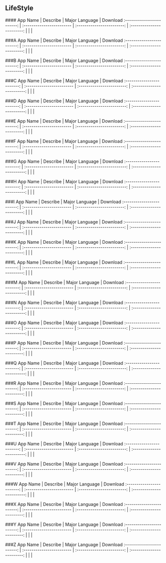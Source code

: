 ## LifeStyle  
###\# 
App Name                   | Describe                  | Major Language             | Download 
:------------------------: | :------------------------ | :------------------------: | :------------------------: 
| | | 

###A
App Name                   | Describe                  | Major Language             | Download 
:------------------------: | :------------------------ | :------------------------: | :------------------------: 
| | | 

###B
App Name                   | Describe                  | Major Language             | Download 
:------------------------: | :------------------------ | :------------------------: | :------------------------: 
| | | 

###C
App Name                   | Describe                  | Major Language             | Download 
:------------------------: | :------------------------ | :------------------------: | :------------------------: 
| | | 

###D
App Name                   | Describe                  | Major Language             | Download 
:------------------------: | :------------------------ | :------------------------: | :------------------------: 
| | | 

###E
App Name                   | Describe                  | Major Language             | Download 
:------------------------: | :------------------------ | :------------------------: | :------------------------: 
 | | | 

###F
App Name                   | Describe                  | Major Language             | Download 
:------------------------: | :------------------------ | :------------------------: | :------------------------: 
| | | 

###G
App Name                   | Describe                  | Major Language             | Download 
:------------------------: | :------------------------ | :------------------------: | :------------------------: 
| | | 

###H
App Name                   | Describe                  | Major Language             | Download 
:------------------------: | :------------------------ | :------------------------: | :------------------------: 
| | | 

###I
App Name                   | Describe                  | Major Language             | Download 
:------------------------: | :------------------------ | :------------------------: | :------------------------: 
| | | 

###J
App Name                   | Describe                  | Major Language             | Download 
:------------------------: | :------------------------ | :------------------------: | :------------------------: 
| | | 

###K
App Name                   | Describe                  | Major Language             | Download 
:------------------------: | :------------------------ | :------------------------: | :------------------------: 
| | | 

###L
App Name                   | Describe                  | Major Language             | Download 
:------------------------: | :------------------------ | :------------------------: | :------------------------: 
| | | 

###M
App Name                   | Describe                  | Major Language             | Download 
:------------------------: | :------------------------ | :------------------------: | :------------------------: 
| | | 

###N
App Name                   | Describe                  | Major Language             | Download 
:------------------------: | :------------------------ | :------------------------: | :------------------------: 
| | | 

###O
App Name                   | Describe                  | Major Language             | Download 
:------------------------: | :------------------------ | :------------------------: | :------------------------: 
| | |  

###P
App Name                   | Describe                  | Major Language             | Download 
:------------------------: | :------------------------ | :------------------------: | :------------------------: 
| | | 

###Q
App Name                   | Describe                  | Major Language             | Download 
:------------------------: | :------------------------ | :------------------------: | :------------------------: 
| | | 

###R
App Name                   | Describe                  | Major Language             | Download 
:------------------------: | :------------------------ | :------------------------: | :------------------------: 
| | | 

###S
App Name                   | Describe                  | Major Language             | Download 
:------------------------: | :------------------------ | :------------------------: | :------------------------: 
| | | 

###T
App Name                   | Describe                  | Major Language             | Download 
:------------------------: | :------------------------ | :------------------------: | :------------------------: 
| | | 

###U
App Name                   | Describe                  | Major Language             | Download 
:------------------------: | :------------------------ | :------------------------: | :------------------------: 
| | | 

###V
App Name                   | Describe                  | Major Language             | Download 
:------------------------: | :------------------------ | :------------------------: | :------------------------: 
| | | 
 
###W
App Name                   | Describe                  | Major Language             | Download 
:------------------------: | :------------------------ | :------------------------: | :------------------------: 
| | | 

###X
App Name                   | Describe                  | Major Language             | Download 
:------------------------: | :------------------------ | :------------------------: | :------------------------: 
| | | 

###Y
App Name                   | Describe                  | Major Language             | Download 
:------------------------: | :------------------------ | :------------------------: | :------------------------: 
| | | 

###Z
App Name                   | Describe                  | Major Language             | Download 
:------------------------: | :------------------------ | :------------------------: | :------------------------: 
| | | 
 
